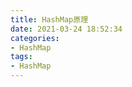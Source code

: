 ```yaml
---
title: HashMap原理
date: 2021-03-24 18:52:34
categories:
- HashMap
tags:
- HashMap
---
```



<!-- more -->